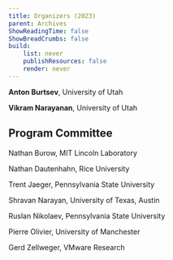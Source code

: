 ```yaml
---
title: Organizers (2023)
parent: Archives
ShowReadingTime: false
ShowBreadCrumbs: false
build:
    list: never
    publishResources: false
    render: never
---
```


**Anton Burtsev**, University of Utah

**Vikram Narayanan**, University of Utah

## Program Committee

Nathan Burow, MIT Lincoln Laboratory

Nathan Dautenhahn, Rice University

Trent Jaeger, Pennsylvania State University

Shravan Narayan, University of Texas, Austin

Ruslan Nikolaev, Pennsylvania State University

Pierre Olivier, University of Manchester

Gerd Zellweger, VMware Research
